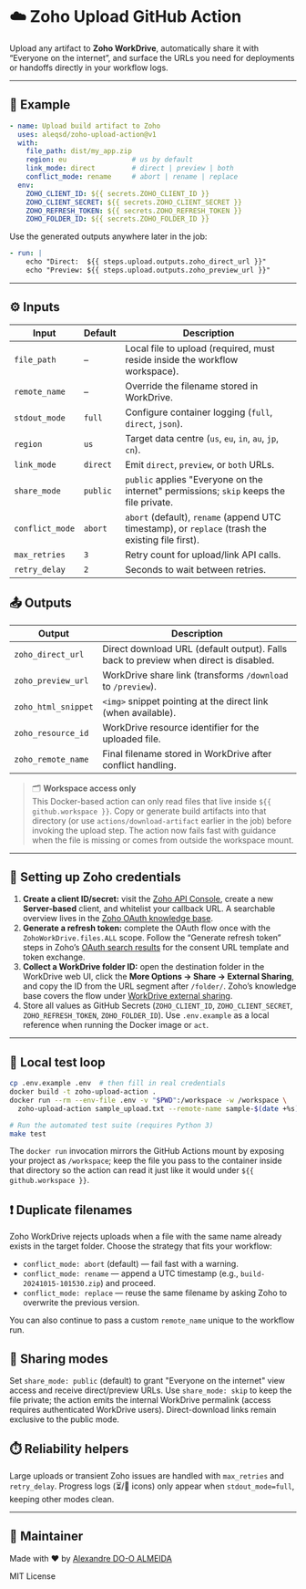 # ☁️ Zoho Upload GitHub Action

Upload any artifact to **Zoho WorkDrive**, automatically share it with “Everyone on the internet”, and surface the URLs you need for deployments or handoffs directly in your workflow logs.

---

## 🧩 Example
```yaml
- name: Upload build artifact to Zoho
  uses: aleqsd/zoho-upload-action@v1
  with:
    file_path: dist/my_app.zip
    region: eu                # us by default
    link_mode: direct         # direct | preview | both
    conflict_mode: rename     # abort | rename | replace
  env:
    ZOHO_CLIENT_ID: ${{ secrets.ZOHO_CLIENT_ID }}
    ZOHO_CLIENT_SECRET: ${{ secrets.ZOHO_CLIENT_SECRET }}
    ZOHO_REFRESH_TOKEN: ${{ secrets.ZOHO_REFRESH_TOKEN }}
    ZOHO_FOLDER_ID: ${{ secrets.ZOHO_FOLDER_ID }}
```

Use the generated outputs anywhere later in the job:
```yaml
- run: |
    echo "Direct:  ${{ steps.upload.outputs.zoho_direct_url }}"
    echo "Preview: ${{ steps.upload.outputs.zoho_preview_url }}"
```

---

## ⚙️ Inputs

| Input | Default | Description |
|-------|---------|-------------|
| `file_path` | – | Local file to upload (required, must reside inside the workflow workspace). |
| `remote_name` | – | Override the filename stored in WorkDrive. |
| `stdout_mode` | `full` | Configure container logging (`full`, `direct`, `json`). |
| `region` | `us` | Target data centre (`us`, `eu`, `in`, `au`, `jp`, `cn`). |
| `link_mode` | `direct` | Emit `direct`, `preview`, or `both` URLs. |
| `share_mode` | `public` | `public` applies "Everyone on the internet" permissions; `skip` keeps the file private. |
| `conflict_mode` | `abort` | `abort` (default), `rename` (append UTC timestamp), or `replace` (trash the existing file first). |
| `max_retries` | `3` | Retry count for upload/link API calls. |
| `retry_delay` | `2` | Seconds to wait between retries. |

## 📤 Outputs

| Output | Description |
|--------|-------------|
| `zoho_direct_url` | Direct download URL (default output). Falls back to preview when direct is disabled. |
| `zoho_preview_url` | WorkDrive share link (transforms `/download` to `/preview`). |
| `zoho_html_snippet` | `<img>` snippet pointing at the direct link (when available). |
| `zoho_resource_id` | WorkDrive resource identifier for the uploaded file. |
| `zoho_remote_name` | Final filename stored in WorkDrive after conflict handling. |

> 🗂️ **Workspace access only**  
> This Docker-based action can only read files that live inside `${{ github.workspace }}`. Copy or generate build artifacts into that directory (or use `actions/download-artifact` earlier in the job) before invoking the upload step. The action now fails fast with guidance when the file is missing or comes from outside the workspace mount.

---

## 🔐 Setting up Zoho credentials

1. **Create a client ID/secret:** visit the [Zoho API Console](https://api-console.zoho.com/), create a new **Server-based** client, and whitelist your callback URL. A searchable overview lives in the [Zoho OAuth knowledge base](https://help.zoho.com/portal/en/kb/articles?searchStr=register+client+oauth).  
2. **Generate a refresh token:** complete the OAuth flow once with the `ZohoWorkDrive.files.ALL` scope. Follow the “Generate refresh token” steps in Zoho’s [OAuth search results](https://help.zoho.com/portal/en/kb/articles?searchStr=generate+refresh+token+oauth) for the consent URL template and token exchange.  
3. **Collect a WorkDrive folder ID:** open the destination folder in the WorkDrive web UI, click the **More Options → Share → External Sharing**, and copy the ID from the URL segment after `/folder/`. Zoho’s knowledge base covers the flow under [WorkDrive external sharing](https://help.zoho.com/portal/en/kb/articles?searchStr=workdrive+external+sharing).  
4. Store all values as GitHub Secrets (`ZOHO_CLIENT_ID`, `ZOHO_CLIENT_SECRET`, `ZOHO_REFRESH_TOKEN`, `ZOHO_FOLDER_ID`). Use `.env.example` as a local reference when running the Docker image or `act`.

---

## 🧪 Local test loop

```bash
cp .env.example .env  # then fill in real credentials
docker build -t zoho-upload-action .
docker run --rm --env-file .env -v "$PWD":/workspace -w /workspace \
  zoho-upload-action sample_upload.txt --remote-name sample-$(date +%s).txt

# Run the automated test suite (requires Python 3)
make test
```

The `docker run` invocation mirrors the GitHub Actions mount by exposing your project as `/workspace`; keep the file you pass to the container inside that directory so the action can read it just like it would under `${{ github.workspace }}`.

## ❗ Duplicate filenames

Zoho WorkDrive rejects uploads when a file with the same name already exists in the target folder. Choose the strategy that fits your workflow:

- `conflict_mode: abort` (default) — fail fast with a warning.
- `conflict_mode: rename` — append a UTC timestamp (e.g., `build-20241015-101530.zip`) and proceed.
- `conflict_mode: replace` — reuse the same filename by asking Zoho to overwrite the previous version.

You can also continue to pass a custom `remote_name` unique to the workflow run.

## 🔐 Sharing modes

Set `share_mode: public` (default) to grant "Everyone on the internet" view access and receive direct/preview URLs. Use `share_mode: skip` to keep the file private; the action emits the internal WorkDrive permalink (access requires authenticated WorkDrive users). Direct-download links remain exclusive to the public mode.

## ⏱️ Reliability helpers

Large uploads or transient Zoho issues are handled with `max_retries` and `retry_delay`. Progress logs (⏳/🔁 icons) only appear when `stdout_mode=full`, keeping other modes clean.

---

## 🧰 Maintainer
Made with ❤️ by [Alexandre DO-O ALMEIDA](https://github.com/aleqsd)

MIT License
